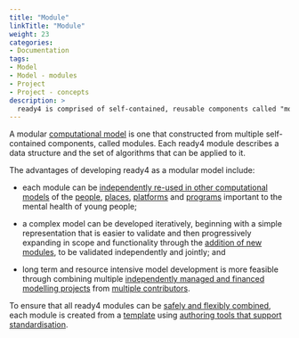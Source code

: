 ```yaml
---
title: "Module"
linkTitle: "Module"
weight: 23
categories: 
- Documentation
tags:
- Model
- Model - modules
- Project
- Project - concepts
description: >
  ready4 is comprised of self-contained, reusable components called "modules".
---
```


A modular [computational model](/docs/getting-started/concepts/model/) is one that constructed from multiple self-contained components, called modules. Each ready4 module describes a data structure and the set of algorithms that can be applied to it. 

The advantages of developing ready4 as a modular model include:

- each module can be [independently re-used in other computational models](/docs/model/using-modules/) of the [people](/docs/model/using-modules/people/), [places](/docs/model/using-modules/places/), [platforms](/docs/model/using-modules/platforms/) and [programs](/docs/model/using-modules/programs/) important to the mental health of young people;

- a complex model can be developed iteratively, beginning with a simple representation that is easier to validate and then progressively expanding in scope and functionality through the [addition of new modules](/docs/model/authoring-modules/), to be validated independently and jointly; and

- long term and resource intensive model development is more feasible through combining multiple [independently managed and financed modelling projects](/docs/getting-started/concepts/project/) from [multiple contributors](/docs/contribution-guidelines/).

To ensure that all ready4 modules can be [safely and flexibly combined](/docs/framework/implementation/paradigm/#modular-computational-models), each module is created from a [template](/docs/framework/implementation/modularity/) using [authoring tools that support standardisation](/docs/getting-started/software/libraries/installation/authoring-tools/code-development/). 